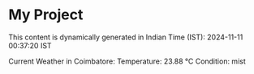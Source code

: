 # My Project

This content is dynamically generated in Indian Time (IST): 2024-11-11 00:37:20 IST


Current Weather in Coimbatore:
Temperature: 23.88 °C
Condition: mist
